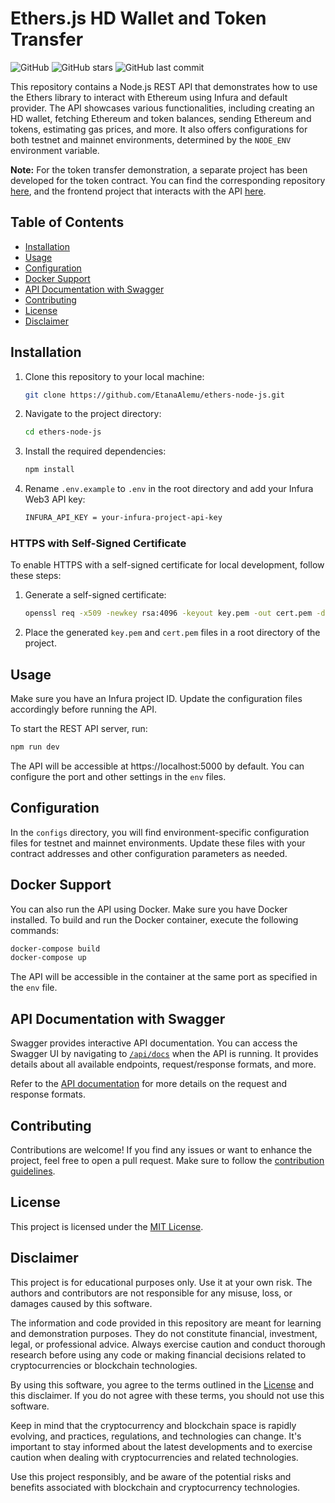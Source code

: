 # Ethers.js HD Wallet and Token Transfer

![GitHub](https://img.shields.io/github/license/EtanaAlemu/ethers-node-js)
![GitHub stars](https://img.shields.io/github/stars/EtanaAlemu/ethers-node-js)
![GitHub last commit](https://img.shields.io/github/last-commit/EtanaAlemu/ethers-node-js)

This repository contains a Node.js REST API that demonstrates how to use the Ethers library to interact with Ethereum using Infura and default provider. The API showcases various functionalities, including creating an HD wallet, fetching Ethereum and token balances, sending Ethereum and tokens, estimating gas prices, and more. It also offers configurations for both testnet and mainnet environments, determined by the `NODE_ENV` environment variable.

**Note:** For the token transfer demonstration, a separate project has been developed for the token contract. You can find the corresponding repository [here](https://github.com/EtanaAlemu/erc20-token-contract), and the frontend project that interacts with the API [here](https://github.com/EtanaAlemu/ethers-hdwallet-frontend).

## Table of Contents

- [Installation](#installation)
- [Usage](#usage)
- [Configuration](#configuration)
- [Docker Support](#docker-support)
- [API Documentation with Swagger](#api-documentation-with-swagger)
- [Contributing](#contributing)
- [License](#license)
- [Disclaimer](#disclaimer)

## Installation

1. Clone this repository to your local machine:

   ```bash
   git clone https://github.com/EtanaAlemu/ethers-node-js.git
   ```

2. Navigate to the project directory:

   ```bash
   cd ethers-node-js
   ```

3. Install the required dependencies:

   ```bash
   npm install
   ```

4. Rename `.env.example` to `.env` in the root directory and add your Infura Web3 API key:

   ```bash
   INFURA_API_KEY = your-infura-project-api-key
   ```

### HTTPS with Self-Signed Certificate

To enable HTTPS with a self-signed certificate for local development, follow these steps:

1. Generate a self-signed certificate:

   ```bash
   openssl req -x509 -newkey rsa:4096 -keyout key.pem -out cert.pem -days 365
   ```

2. Place the generated `key.pem` and `cert.pem` files in a root directory of the project.

## Usage

Make sure you have an Infura project ID. Update the configuration files accordingly before running the API.

To start the REST API server, run:

```bash
npm run dev
```

The API will be accessible at https://localhost:5000 by default. You can configure the port and other settings in the `env` files.

## Configuration

In the `configs` directory, you will find environment-specific configuration files for testnet and mainnet environments. Update these files with your contract addresses and other configuration parameters as needed.

## Docker Support

You can also run the API using Docker. Make sure you have Docker installed. To build and run the Docker container, execute the following commands:

```bash
docker-compose build
docker-compose up
```

The API will be accessible in the container at the same port as specified in the `env` file.

## API Documentation with Swagger

Swagger provides interactive API documentation. You can access the Swagger UI by navigating to [`/api/docs`](https://ethers-node-js.onrender.com/api/docs/) when the API is running. It provides details about all available endpoints, request/response formats, and more.

Refer to the [API documentation](DOCUMENTATION.md) for more details on the request and response formats.

## Contributing

Contributions are welcome! If you find any issues or want to enhance the project, feel free to open a pull request. Make sure to follow the [contribution guidelines](CONTRIBUTING.md).

## License

This project is licensed under the [MIT License](LICENSE).

## Disclaimer

This project is for educational purposes only. Use it at your own risk. The authors and contributors are not responsible for any misuse, loss, or damages caused by this software.

The information and code provided in this repository are meant for learning and demonstration purposes. They do not constitute financial, investment, legal, or professional advice. Always exercise caution and conduct thorough research before using any code or making financial decisions related to cryptocurrencies or blockchain technologies.

By using this software, you agree to the terms outlined in the [License](LICENSE) and this disclaimer. If you do not agree with these terms, you should not use this software.

Keep in mind that the cryptocurrency and blockchain space is rapidly evolving, and practices, regulations, and technologies can change. It's important to stay informed about the latest developments and to exercise caution when dealing with cryptocurrencies and related technologies.

Use this project responsibly, and be aware of the potential risks and benefits associated with blockchain and cryptocurrency technologies.
